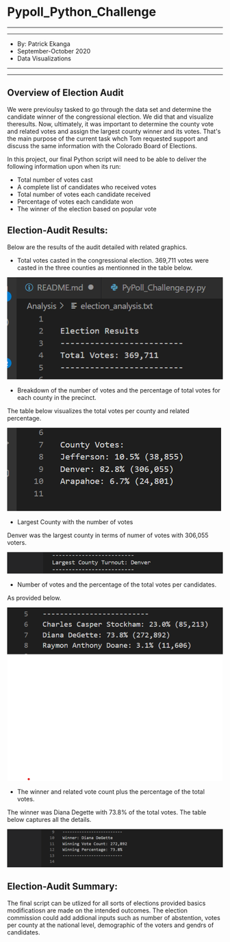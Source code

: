 # Pypoll_Python_Challenge

*****
*****

* By: Patrick Ekanga
* September-October 2020
* Data Visualizations

*****
*****

## Overview of Election Audit

We were previoulsy tasked to go through the data set and determine the candidate winner of the congressional election.
We did that and visualize theresults. Now, ultimately, it was important to determine the county vote and related votes and assign the largest county winner and its votes. That's the main purpose of the current task whch Tom requested support and discuss the same information with the Colorado Board of Elections.

In this project, our final Python script will need to be able to deliver the following information upon when its run: 
  - Total number of votes cast
  - A complete list of candidates who received votes
  - Total number of votes each candidate received
  - Percentage of votes each candidate won
  - The winner of the election based on popular vote

## Election-Audit Results:

Below are the results of the audit detailed with related graphics.

- Total votes casted in the congressional election.
369,711 votes were casted in the three counties as mentionned in the table below.

![image](Resources/Total_Vote.png)

- Breakdown of the number of votes and the percentage of total votes for each county in the precinct.
  
The table below visualizes the total votes per county and related percentage.

![image](Resources/County_votes.png)


- Largest County with the number of votes

Denver was the largest county in terms of numer of votes with 306,055 voters.

![image](Resources/Largest_County.png)

- Number of votes and the percentage of the total votes per candidates.

As provided below.

![images](Resources/Votes-Candidates.png)

- The winner and related vote count plus the percentage of the total votes.

The winner was Diana Degette with 73.8% of the total votes. The table below captures all the details.

![image](Resources/Winner_Candidate.png)



## Election-Audit Summary: 

The final script can be utlized for all sorts of elections provided basics modificatiosn are made on the intended outcomes. The election commission could add addional inputs such as number of abstention, votes per county at the national level, demographic of the voters and gendrs of candidates.


